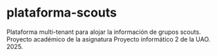 # plataforma-scouts
Plataforma multi-tenant para alojar la información de grupos scouts. Proyecto académico de la asignatura Proyecto informático 2 de la UAO. 2025.
